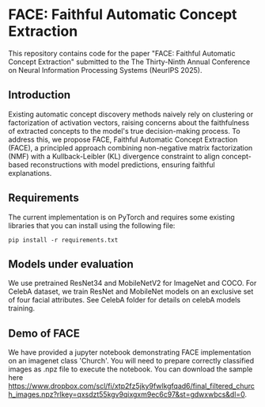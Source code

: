 # FACE: Faithful Automatic Concept Extraction

This repository contains code for the paper "FACE: Faithful Automatic Concept Extraction" submitted to the The Thirty-Ninth Annual Conference on Neural Information Processing Systems (NeurIPS 2025).

## Introduction 
 Existing automatic concept discovery methods naively rely on clustering or factorization of activation vectors, raising concerns about the faithfulness of extracted concepts to the model's true decision-making process. To address this, we propose FACE, Faithful Automatic Concept Extraction (FACE), a principled approach combining non-negative matrix factorization (NMF) with a Kullback-Leibler (KL) divergence constraint to align concept-based reconstructions with model predictions, ensuring faithful explanations.


## Requirements
The current implementation is on PyTorch and requires some existing libraries that you can install using the following file:
```
pip install -r requirements.txt
```
## Models under evaluation 

We use pretrained ResNet34 and MobileNetV2 for ImageNet and COCO. For CelebA dataset, we train ResNet and MobileNet models on an exclusive set of four facial attributes. See CelebA folder for details on celebA models training. 

## Demo of FACE
We have provided a jupyter notebook demonstrating FACE implementation on an imagenet class 'Church'. You will need to prepare correctly classified images as .npz file to execute the notebook. You can download the sample here https://www.dropbox.com/scl/fi/xtp2fz5jky9fwlkgfqad6/final_filtered_church_images.npz?rlkey=qxsdzt55kgv9qixgxm9ec6c97&st=gdwxwbcs&dl=0. 

